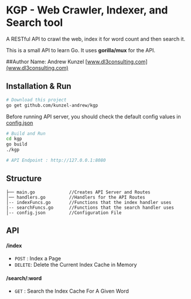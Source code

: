 # KGP - Web Crawler, Indexer, and Search tool
A RESTful API to crawl the web, index it for word count and then search it.

This is a small API to learn Go. It uses **gorilla/mux** for the API.

##Author
Name: Andrew Kunzel
[www.dl3consulting.com](www.dl3consulting.com)

## Installation & Run
```bash
# Download this project
go get github.com/kunzel-andrew/kgp
```

Before running API server, you should check the default config values in [config.json](https://github.com/kunzel-andrew/kgp/blob/master/config.json)

```bash
# Build and Run
cd kgp
go build
./kgp

# API Endpoint : http://127.0.0.1:8080
```

## Structure
```
├── main.go             //Creates API Server and Routes
│── handlers.go         //Handlers for the API Routes
│-- indexFuncs.go       //Functions that the index handler uses
|-- searchFuncs.go      //Functions that the search handler uses
│-- config.json         //Configuration File

```

## API

#### /index
* `POST` : Index a Page
* `DELETE`: Delete the Current Index Cache in Memory

#### /search/:word
* `GET` : Search the Index Cache For A Given Word
